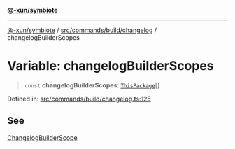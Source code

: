 [**@-xun/symbiote**](../../../../../README.md)

***

[@-xun/symbiote](../../../../../README.md) / [src/commands/build/changelog](../README.md) / changelogBuilderScopes

# Variable: changelogBuilderScopes

> `const` **changelogBuilderScopes**: [`ThisPackage`](../../../../configure/enumerations/ThisPackageGlobalScope.md#thispackage)[]

Defined in: [src/commands/build/changelog.ts:125](https://github.com/Xunnamius/symbiote/blob/75014db0d306eae609fdd593e692bde4e3ec6d31/src/commands/build/changelog.ts#L125)

## See

[ChangelogBuilderScope](../../../../configure/enumerations/ThisPackageGlobalScope.md)
